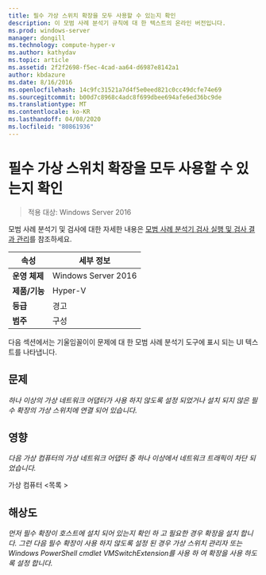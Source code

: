 ```yaml
---
title: 필수 가상 스위치 확장을 모두 사용할 수 있는지 확인
description: 이 모범 사례 분석기 규칙에 대 한 텍스트의 온라인 버전입니다.
ms.prod: windows-server
manager: dongill
ms.technology: compute-hyper-v
ms.author: kathydav
ms.topic: article
ms.assetid: 2f2f2698-f5ec-4cad-aa64-d6987e8142a1
author: kbdazure
ms.date: 8/16/2016
ms.openlocfilehash: 14c9fc31521a7d4f5e0eed821c0cc49dcfe74e69
ms.sourcegitcommit: b00d7c8968c4adc8f699dbee694afe6ed36bc9de
ms.translationtype: MT
ms.contentlocale: ko-KR
ms.lasthandoff: 04/08/2020
ms.locfileid: "80861936"
---
```

# <a name="ensure-that-all-mandatory-virtual-switch-extensions-are-available"></a>필수 가상 스위치 확장을 모두 사용할 수 있는지 확인

>적용 대상: Windows Server 2016

모범 사례 분석기 및 검사에 대한 자세한 내용은 [모범 사례 분석기 검사 실행 및 검사 결과 관리](https://go.microsoft.com/fwlink/p/?LinkID=223177)를 참조하세요.  
  
|속성|세부 정보|  
|-|-|  
|**운영 체제**|Windows Server 2016|  
|**제품/기능**|Hyper-V|  
|**등급**|경고|  
|**범주**|구성|  
  
다음 섹션에서는 기울임꼴이이 문제에 대 한 모범 사례 분석기 도구에 표시 되는 UI 텍스트를 나타냅니다.  
  
## <a name="issue"></a>문제  
*하나 이상의 가상 네트워크 어댑터가 사용 하지 않도록 설정 되었거나 설치 되지 않은 필수 확장의 가상 스위치에 연결 되어 있습니다.*  
  
## <a name="impact"></a>영향  
*다음 가상 컴퓨터의 가상 네트워크 어댑터 중 하나 이상에서 네트워크 트래픽이 차단 되었습니다.*  
  
가상 컴퓨터 \<목록 >  
  
## <a name="resolution"></a>해상도  
*먼저 필수 확장이 호스트에 설치 되어 있는지 확인 하 고 필요한 경우 확장을 설치 합니다. 그런 다음 필수 확장이 사용 하지 않도록 설정 된 경우 가상 스위치 관리자 또는 Windows PowerShell cmdlet VMSwitchExtension를 사용 하 여 확장을 사용 하도록 설정 합니다.*  
  


